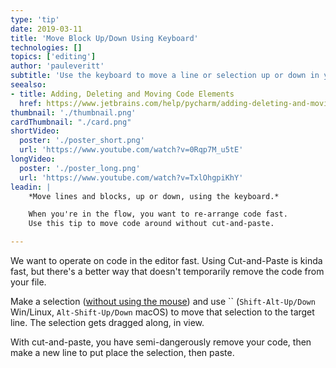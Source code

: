 ```yaml
---
type: 'tip'
date: 2019-03-11
title: 'Move Block Up/Down Using Keyboard'
technologies: []
topics: ['editing']
author: 'pauleveritt'
subtitle: 'Use the keyboard to move a line or selection up or down in your file.'
seealso:
- title: Adding, Deleting and Moving Code Elements
  href: https://www.jetbrains.com/help/pycharm/adding-deleting-and-moving-lines.html
thumbnail: './thumbnail.png'
cardThumbnail: "./card.png"
shortVideo:
  poster: './poster_short.png'
  url: 'https://www.youtube.com/watch?v=0Rqp7M_u5tE'
longVideo:
  poster: './poster_long.png'
  url: 'https://www.youtube.com/watch?v=TxlOhgpiKhY'
leadin: |
    *Move lines and blocks, up or down, using the keyboard.*    

    When you're in the flow, you want to re-arrange code fast. 
    Use this tip to move code around without cut-and-paste.

---
```


We want to operate on code in the editor fast. Using Cut-and-Paste is 
kinda fast, but there's a better way that doesn't temporarily remove the 
code from your file.

Make a selection ([without using the mouse](../make-extend-selection/)) 
and use `` (`Shift-Alt-Up/Down` Win/Linux, `Alt-Shift-Up/Down` macOS) 
to move that selection to the target line. The selection gets dragged 
along, in view.

With cut-and-paste, you have semi-dangerously remove your code, then 
make a new line to put place the selection, then paste.
